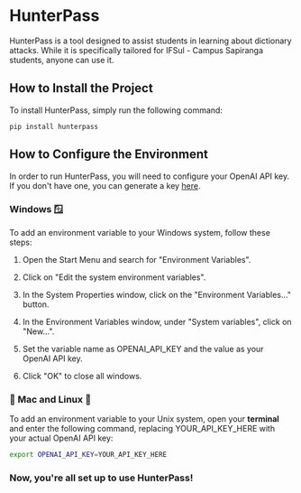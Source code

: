 # HunterPass

HunterPass is a tool designed to assist students in learning about dictionary attacks. While it is specifically tailored for IFSul - Campus Sapiranga students, anyone can use it.

## How to Install the Project

To install HunterPass, simply run the following command:

```pip install hunterpass```

## How to Configure the Environment

In order to run HunterPass, you will need to configure your OpenAI API key. If you don't have one, you can generate a key [here](https://platform.openai.com/account/api-keys).

### Windows 🪟

 To add an environment variable to your Windows system, follow these steps:

  1. Open the Start Menu and search for "Environment Variables".

  2. Click on "Edit the system environment variables".

  3. In the System Properties window, click on the "Environment Variables..." button.

  4. In the Environment Variables window, under "System variables", click on "New...".

  5. Set the variable name as OPENAI_API_KEY and the value as your OpenAI API key.

  6. Click "OK" to close all windows.

### 🍎 Mac and Linux 🐧

To add an environment variable to your Unix system, open your **terminal** and enter the following command, replacing YOUR_API_KEY_HERE with your actual OpenAI API key:

```bash
export OPENAI_API_KEY=YOUR_API_KEY_HERE
```

### Now, you're all set up to use HunterPass!
